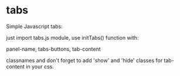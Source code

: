 # tabs




Simple Javascript tabs:

just import tabs.js module, use initTabs() function
with:

panel-name,
tabs-buttons,
tab-content

classnames and don't forget to add 'show' and 'hide' classes for tab-content in your css.
